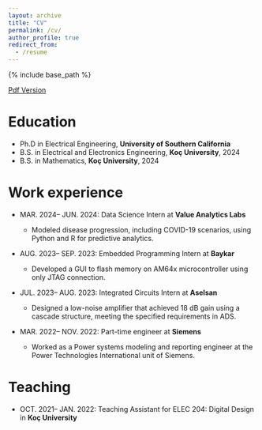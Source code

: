 ```yaml
---
layout: archive
title: "CV"
permalink: /cv/
author_profile: true
redirect_from:
  - /resume
---
```


{% include base_path %}

[Pdf Version](http://menevser.github.io/files/resumerm.pdf)

Education
======
* Ph.D in Electrical Engineering, **University of Southern California**
* B.S. in Electrical and Electronics Engineering, **Koç University**, 2024
* B.S. in Mathematics, **Koç University**, 2024 

Work experience
======
* MAR. 2024– JUN. 2024: Data Science Intern at **Value Analytics Labs**
  * Modeled disease progression, including COVID-19 scenarios, using Python and R for predictive analytics.

* AUG. 2023– SEP. 2023: Embedded Programming Intern at **Baykar**
  * Developed a GUI to flash memory on AM64x microcontroller using only JTAG connection.

* JUL. 2023– AUG. 2023: Integrated Circuits Intern at **Aselsan**
  * Designed a low-noise amplifier that achieved 18 dB gain using a cascade structure, meeting the specified requirements in ADS.
 
* MAR. 2022– NOV. 2022: Part-time engineer at **Siemens**
  * Worked as a Power systems modeling and reporting engineer at the Power Technologies International unit of Siemens.

Teaching
======
* OCT. 2021– JAN. 2022: Teaching Assistant for ELEC 204: Digital Design in **Koç University**
